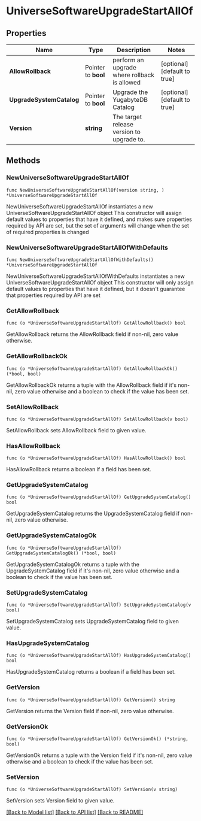 # UniverseSoftwareUpgradeStartAllOf

## Properties

Name | Type | Description | Notes
------------ | ------------- | ------------- | -------------
**AllowRollback** | Pointer to **bool** | perform an upgrade where rollback is allowed | [optional] [default to true]
**UpgradeSystemCatalog** | Pointer to **bool** | Upgrade the YugabyteDB Catalog | [optional] [default to true]
**Version** | **string** | The target release version to upgrade to. | 

## Methods

### NewUniverseSoftwareUpgradeStartAllOf

`func NewUniverseSoftwareUpgradeStartAllOf(version string, ) *UniverseSoftwareUpgradeStartAllOf`

NewUniverseSoftwareUpgradeStartAllOf instantiates a new UniverseSoftwareUpgradeStartAllOf object
This constructor will assign default values to properties that have it defined,
and makes sure properties required by API are set, but the set of arguments
will change when the set of required properties is changed

### NewUniverseSoftwareUpgradeStartAllOfWithDefaults

`func NewUniverseSoftwareUpgradeStartAllOfWithDefaults() *UniverseSoftwareUpgradeStartAllOf`

NewUniverseSoftwareUpgradeStartAllOfWithDefaults instantiates a new UniverseSoftwareUpgradeStartAllOf object
This constructor will only assign default values to properties that have it defined,
but it doesn't guarantee that properties required by API are set

### GetAllowRollback

`func (o *UniverseSoftwareUpgradeStartAllOf) GetAllowRollback() bool`

GetAllowRollback returns the AllowRollback field if non-nil, zero value otherwise.

### GetAllowRollbackOk

`func (o *UniverseSoftwareUpgradeStartAllOf) GetAllowRollbackOk() (*bool, bool)`

GetAllowRollbackOk returns a tuple with the AllowRollback field if it's non-nil, zero value otherwise
and a boolean to check if the value has been set.

### SetAllowRollback

`func (o *UniverseSoftwareUpgradeStartAllOf) SetAllowRollback(v bool)`

SetAllowRollback sets AllowRollback field to given value.

### HasAllowRollback

`func (o *UniverseSoftwareUpgradeStartAllOf) HasAllowRollback() bool`

HasAllowRollback returns a boolean if a field has been set.

### GetUpgradeSystemCatalog

`func (o *UniverseSoftwareUpgradeStartAllOf) GetUpgradeSystemCatalog() bool`

GetUpgradeSystemCatalog returns the UpgradeSystemCatalog field if non-nil, zero value otherwise.

### GetUpgradeSystemCatalogOk

`func (o *UniverseSoftwareUpgradeStartAllOf) GetUpgradeSystemCatalogOk() (*bool, bool)`

GetUpgradeSystemCatalogOk returns a tuple with the UpgradeSystemCatalog field if it's non-nil, zero value otherwise
and a boolean to check if the value has been set.

### SetUpgradeSystemCatalog

`func (o *UniverseSoftwareUpgradeStartAllOf) SetUpgradeSystemCatalog(v bool)`

SetUpgradeSystemCatalog sets UpgradeSystemCatalog field to given value.

### HasUpgradeSystemCatalog

`func (o *UniverseSoftwareUpgradeStartAllOf) HasUpgradeSystemCatalog() bool`

HasUpgradeSystemCatalog returns a boolean if a field has been set.

### GetVersion

`func (o *UniverseSoftwareUpgradeStartAllOf) GetVersion() string`

GetVersion returns the Version field if non-nil, zero value otherwise.

### GetVersionOk

`func (o *UniverseSoftwareUpgradeStartAllOf) GetVersionOk() (*string, bool)`

GetVersionOk returns a tuple with the Version field if it's non-nil, zero value otherwise
and a boolean to check if the value has been set.

### SetVersion

`func (o *UniverseSoftwareUpgradeStartAllOf) SetVersion(v string)`

SetVersion sets Version field to given value.



[[Back to Model list]](../README.md#documentation-for-models) [[Back to API list]](../README.md#documentation-for-api-endpoints) [[Back to README]](../README.md)


